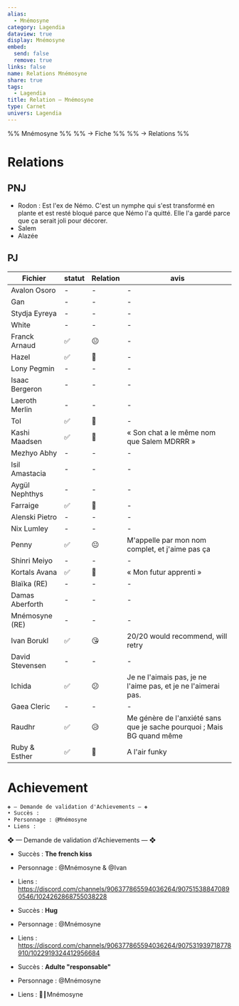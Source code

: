 ```yaml
---
alias:
  - Mnémosyne
category: Lagendia
dataview: true
display: Mnémosyne
embed:
  send: false
  remove: true
links: false
name: Relations Mnémosyne
share: true
tags:
  - Lagendia
title: Relation — Mnémosyne
type: Carnet
univers: Lagendia
---
```


%% Mnémosyne %%
%% → Fiche %%
%% → Relations %%



# Relations
## PNJ
- Rodon : Est l'ex de Némo. C'est un nymphe qui s'est transformé en plante et est resté bloqué parce que Némo l'a quitté. Elle l'a gardé parce que ça serait joli pour décorer.
- Salem
- Alazée

## PJ
| Fichier                                                                         | statut | Relation | avis                                                                   |
| ------------------------------------------------------------------------------- | ------ | -------- | ---------------------------------------------------------------------- |
| Avalon Osoro      | \-     | \-       | \-                                                                     |
| Gan                        | \-     | \-       | \-                                                                     |
| Stydja Eyreya    | \-     | \-       | \-                                                                     |
| White                    | \-     | \-       | \-                                                                     |
| Franck Arnaud    | ✅      | 😐       | \-                                                                     |
| Hazel                    | ✅      | 🥰       | \-                                                                     |
| Lony Pegmin        | \-     | \-       | \-                                                                     |
| Isaac Bergeron  | \-     | \-       | \-                                                                     |
| Laeroth Merlin  | \-     | \-       | \-                                                                     |
| Tol                       | ✅      | 🥰       | \-                                                                     |
| Kashi Maadsen   | ✅      | 🙂       | « Son chat a le même nom que Salem MDRRR »                             |
| Mezhyo Abhy       | \-     | \-       | \-                                                                     |
| Isil Amastacia | \-     | \-       | \-                                                                     |
| Aygül Nephthys | \-     | \-       | \-                                                                     |
| Farraige             | ✅      | 🙂       | \-                                                                     |
| Alenski Pietro | \-     | \-       | \-                                                                     |
| Nix Lumley         | \-     | \-       | \-                                                                     |
| Penny                   | ✅      | 😐       | M'appelle par mon nom complet, et j'aime pas ça                        |
| Shinri Meiyo     | \-     | \-       | \-                                                                     |
| Kortals Avana     | ✅      | 🙂       | « Mon futur apprenti »                                                 |
| Blaïka (RE)         | \-     | \-       | \-                                                                     |
| Damas Aberforth | \-     | \-       | \-                                                                     |
| Mnémosyne (RE)       | \-     | \-       | \-                                                                     |
| Ivan Borukl             | ✅      | 😘       | 20/20 would recommend, will retry                                      |
| David Stevensen           | \-     | \-       | \-                                                                     |
| Ichida                      | ✅      | 😕       | Je ne l'aimais pas, je ne l'aime pas, et je ne l'aimerai pas.          |
| Gaea Cleric            | \-     | \-       | \-                                                                     |
| Raudhr                      | ✅      | 😥       | Me génère de l'anxiété sans que je sache pourquoi ; Mais BG quand même |
| Ruby & Esther        | ✅      | 🤔       | A l'air funky                                                          |

# Achievement
```md
❖ — Demande de validation d'Achievements — ❖
• Succès :
• Personnage : @Mnémosyne
• Liens : 
```

❖ — Demande de validation d'Achievements — ❖
- Succès : **The french kiss**
- Personnage : @Mnémosyne & @Ivan
- Liens : https://discord.com/channels/906377865594036264/907515388470890546/1024262868755038228

- Succès : **Hug**
- Personnage : @Mnémosyne
- Liens : https://discord.com/channels/906377865594036264/907531939718778910/1022919324412956684

- Succès : **Adulte "responsable"**
- Personnage : @Mnémosyne
- Liens : 🧼┃Mnémosyne


